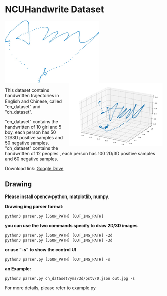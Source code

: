 # NCUHandwrite Dataset

 <img src="./demo/2d.jpg" width = "300" height = "200" alt="asdasd" align=center />
 <img src="./demo/3d.jpg" width = "300" height = "200" alt="asdsasd" align=right />
 
 
This dataset contains handwritten trajectories in English and Chinese, called "en_dataset" and "ch_dataset".

"en_dataset" contains the handwritten of 10 girl and 5 boy, each person has 50 2D/3D positive samples and 50 negative samples. 
"ch_dataset" contains the handwritten of 12 peoples , each person has 100 2D/3D positive samples and 60 negative samples. 

Download link: [Google Drive](https://drive.google.com/file/d/1360LvxUOiuz4XhNJdNlCcboDtrj-oITi/view?usp=sharing)

## Drawing
**Please install opencv-python, matplotlib, numpy.** 

**Drawing img parser format:**
```
python3 parser.py [JSON_PATH] [OUT_IMG_PATH]
```
**you can use the two commands specify to draw 2D/3D images**
```
python3 parser.py [JSON_PATH] [OUT_IMG_PATH] -2d
python3 parser.py [JSON_PATH] [OUT_IMG_PATH] -3d
```
**or use "-s" to show the control UI**
```
python3 parser.py [JSON_PATH] [OUT_IMG_PATH] -s
```

**an Example:**
```
python3 parser.py ch_dataset/ymz/3d/pstv/0.json out.jpg -s
```

For more details, please refer to example.py
